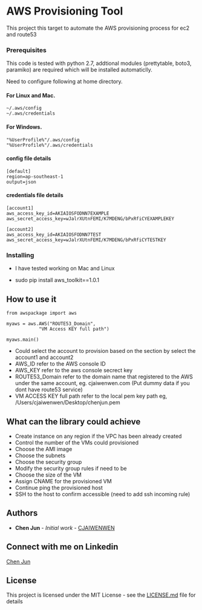 # AWS Provisioning Tool

This project this target to automate the AWS provisioning process for ec2 and route53

### Prerequisites

This code is tested with python 2.7, addtional modules (prettytable, boto3, paramiko) are required which will be installed automaticlly.

Need to configure following at home directory.

#### For Linux and Mac.
```
~/.aws/config
~/.aws/credentials
```

#### For Windows.
```
"%UserProfile%"/.aws/config
"%UserProfile%"/.aws/credentials
```

#### config file details
```
[default]
region=ap-southeast-1
output=json
```
#### credentials file details
```
[account1]
aws_access_key_id=AKIAIOSFODNN7EXAMPLE
aws_secret_access_key=wJalrXUtnFEMI/K7MDENG/bPxRfiCYEXAMPLEKEY

[account2]
aws_access_key_id=AKIAIOSFODNN7TEST
aws_secret_access_key=wJalrXUtnFEMI/K7MDENG/bPxRfiCYTESTKEY
```

### Installing

* I have tested working on Mac and Linux

* sudo pip install aws_toolkit==1.0.1

## How to use it

```
from awspackage import aws

myaws = aws.AWS("ROUTE53_Domain",
        	"VM Access KEY full path")

myaws.main()

```
* Could select the account to provision based on the section by select the account1 and account2
* AWS_ID refer to the AWS console ID
* AWS_KEY refer to the aws console secrect key
* ROUTE53_Domain refer to the domain name that registered to the AWS under the same account, eg. cjaiwenwen.com (Put dummy data if you dont have route53 service)
* VM ACCESS KEY full path refer to the local pem key path eg, /Users/cjaiwenwen/Desktop/chenjun.pem 

## What can the library could achieve

* Create instance on any region if the VPC has been already created
* Control the number of the VMs could provisioned
* Choose the AMI image
* Choose the subnets
* Choose the security group
* Modify the security group rules if need to be
* Choose the size of the VM
* Assign CNAME for the provisioned VM
* Continue ping the provisioned host
* SSH to the host to confirm accessible (need to add ssh incoming rule)


## Authors

* **Chen Jun** - *Initial work* - [CJAIWENWEN](https://github.com/cjaiwenwen)

## Connect with me on Linkedin

[Chen Jun](https://www.linkedin.com/in/cjaiwenwen/) 

## License

This project is licensed under the MIT License - see the [LICENSE.md](LICENSE.md) file for details






